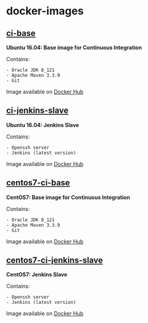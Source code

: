 # docker-images
## [ci-base](https://github.com/Redhab/docker-images/tree/master/ci-base) ##
**Ubuntu 16.04: Base image for Continuous Integration**

Contains:

    - Oracle JDK 8_121
    - Apache Maven 3.3.9
    - Git

Image available on [Docker Hub](https://hub.docker.com/r/redhab1/ci-base/)
## [ci-jenkins-slave](https://github.com/Redhab/docker-images/tree/master/ci-jenkins-slave) ##
**Ubuntu 16.04: Jenkins Slave**

Contains:

    - Openssh server
    - Jenkins (latest version)
    
Image available on [Docker Hub](https://hub.docker.com/r/redhab1/ci-jenkins-slave/)
## [centos7-ci-base](https://github.com/Redhab/docker-images/tree/master/centos7-ci-base) ##
**CentOS7: Base image for Continuous Integration**

Contains:

    - Oracle JDK 8_121
    - Apache Maven 3.3.9
    - Git
Image available on [Docker Hub](https://hub.docker.com/r/redhab1/centos7-ci-base/)
## [centos7-ci-jenkins-slave](https://github.com/Redhab/docker-images/tree/master/centos7-ci-jenkins-slave) ##
**CentOS7: Jenkins Slave**

Contains:

    - Openssh server
    - Jenkins (latest version)
    
Image available on [Docker Hub](https://hub.docker.com/r/redhab1/centos7-ci-jenkins-slave/)
